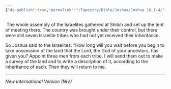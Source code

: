 ```yaml
---
{"dg-publish":true,"permalink":"/Tapestry/Bible/Joshua/Joshua 18_1-4/","title":"Joshua 18:1–4","hide":true,"tags":["bible-verse","bible-verse"],"dgHomeLink":true,"dgShowLocalGraph":true,"dgEnableSearch":true}
---
```


 The whole assembly of the Israelites gathered at Shiloh and set up the tent of meeting there. The country was brought under their control, but there were still seven Israelite tribes who had not yet received their inheritance.

So Joshua said to the Israelites: “How long will you wait before you begin to take possession of the land that the Lord, the God of your ancestors, has given you? Appoint three men from each tribe. I will send them out to make a survey of the land and to write a description of it, according to the inheritance of each. Then they will return to me.

---
*New International Version (NIV)*
